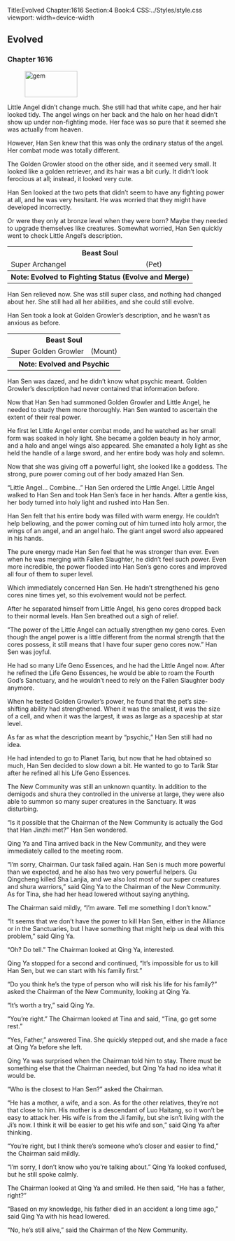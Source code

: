 Title:Evolved 
Chapter:1616 
Section:4 
Book:4 
CSS:../Styles/style.css 
viewport: width=device-width
  
## Evolved
### Chapter 1616 
<figure>
	<img src="../Images/gem.gif" alt="gem" id="gem" width="120" height="60" />
</figure>
  

  
  Little Angel didn’t change much. She still had that white cape, and her hair looked tidy. The angel wings on her back and the halo on her head didn’t show up under non-fighting mode. Her face was so pure that it seemed she was actually from heaven.

However, Han Sen knew that this was only the ordinary status of the angel. Her combat mode was totally different.

The Golden Growler stood on the other side, and it seemed very small. It looked like a golden retriever, and its hair was a bit curly. It didn’t look ferocious at all; instead, it looked very cute.

Han Sen looked at the two pets that didn’t seem to have any fighting power at all, and he was very hesitant. He was worried that they might have developed incorrectly.

Or were they only at bronze level when they were born? Maybe they needed to upgrade themselves like creatures. Somewhat worried, Han Sen quickly went to check Little Angel’s description.

<div class="tables">
	<table class="beast">
		<tr>
			<th colspan="2">Beast Soul</th>
		</tr><tr>
			<td>Super Archangel</td>
			<td>(Pet)</td>
		</tr><tr>
			<th class="note" colspan="2">Note: Evolved to Fighting Status (Evolve and Merge)</th>
	</table>
	<!-- Super beast soul: Pet type. Evolved to fighting status (Evolve and merge).-->
</div> 

Han Sen relieved now. She was still super class, and nothing had changed about her. She still had all her abilities, and she could still evolve.

Han Sen took a look at Golden Growler’s description, and he wasn’t as anxious as before.

<div class="tables">
	<table class="beast">
		<tr>
			<th colspan="2">Beast Soul</th>
		</tr><tr>
			<td>Super Golden Growler</td>
			<td>(Mount)</td>
		</tr><tr>
			<th class="note" colspan="2">Note: Evolved and Psychic</th>
	</table>
	<!-- Super beast soul Golden Growler: Mount-type (Evolve and psychic).-->
</div> 

Han Sen was dazed, and he didn’t know what psychic meant. Golden Growler’s description had never contained that information before.

Now that Han Sen had summoned Golden Growler and Little Angel, he needed to study them more thoroughly. Han Sen wanted to ascertain the extent of their real power.

He first let Little Angel enter combat mode, and he watched as her small form was soaked in holy light. She became a golden beauty in holy armor, and a halo and angel wings also appeared. She emanated a holy light as she held the handle of a large sword, and her entire body was holy and solemn.

Now that she was giving off a powerful light, she looked like a goddess. The strong, pure power coming out of her body amazed Han Sen.

“Little Angel… Combine…” Han Sen ordered the Little Angel. Little Angel walked to Han Sen and took Han Sen’s face in her hands. After a gentle kiss, her body turned into holy light and rushed into Han Sen.

Han Sen felt that his entire body was filled with warm energy. He couldn’t help bellowing, and the power coming out of him turned into holy armor, the wings of an angel, and an angel halo. The giant angel sword also appeared in his hands.

The pure energy made Han Sen feel that he was stronger than ever. Even when he was merging with Fallen Slaughter, he didn’t feel such power. Even more incredible, the power flooded into Han Sen’s geno cores and improved all four of them to super level.

Which immediately concerned Han Sen. He hadn’t strengthened his geno cores nine times yet, so this evolvement would not be perfect.

After he separated himself from Little Angel, his geno cores dropped back to their normal levels. Han Sen breathed out a sigh of relief.

“The power of the Little Angel can actually strengthen my geno cores. Even though the angel power is a little different from the normal strength that the cores possess, it still means that I have four super geno cores now.” Han Sen was joyful.

He had so many Life Geno Essences, and he had the Little Angel now. After he refined the Life Geno Essences, he would be able to roam the Fourth God’s Sanctuary, and he wouldn’t need to rely on the Fallen Slaughter body anymore.

When he tested Golden Growler’s power, he found that the pet’s size-shifting ability had strengthened. When it was the smallest, it was the size of a cell, and when it was the largest, it was as large as a spaceship at star level.

As far as what the description meant by “psychic,” Han Sen still had no idea.

He had intended to go to Planet Tariq, but now that he had obtained so much, Han Sen decided to slow down a bit. He wanted to go to Tarik Star after he refined all his Life Geno Essences.

The New Community was still an unknown quantity. In addition to the demigods and shura they controlled in the universe at large, they were also able to summon so many super creatures in the Sanctuary. It was disturbing.

“Is it possible that the Chairman of the New Community is actually the God that Han Jinzhi met?” Han Sen wondered.

Qing Ya and Tina arrived back in the New Community, and they were immediately called to the meeting room.

“I’m sorry, Chairman. Our task failed again. Han Sen is much more powerful than we expected, and he also has two very powerful helpers. Gu Qingcheng killed Sha Lanjia, and we also lost most of our super creatures and shura warriors,” said Qing Ya to the Chairman of the New Community. As for Tina, she had her head lowered without saying anything.

The Chairman said mildly, “I’m aware. Tell me something I don’t know.”

“It seems that we don’t have the power to kill Han Sen, either in the Alliance or in the Sanctuaries, but I have something that might help us deal with this problem,” said Qing Ya.

“Oh? Do tell.” The Chairman looked at Qing Ya, interested.

Qing Ya stopped for a second and continued, “It’s impossible for us to kill Han Sen, but we can start with his family first.”

“Do you think he’s the type of person who will risk his life for his family?” asked the Chairman of the New Community, looking at Qing Ya.

“It’s worth a try,” said Qing Ya.

“You’re right.” The Chairman looked at Tina and said, “Tina, go get some rest.”

“Yes, Father,” answered Tina. She quickly stepped out, and she made a face at Qing Ya before she left.

Qing Ya was surprised when the Chairman told him to stay. There must be something else that the Chairman needed, but Qing Ya had no idea what it would be.

“Who is the closest to Han Sen?” asked the Chairman.

“He has a mother, a wife, and a son. As for the other relatives, they’re not that close to him. His mother is a descendant of Luo Haitang, so it won’t be easy to attack her. His wife is from the Ji family, but she isn’t living with the Ji’s now. I think it will be easier to get his wife and son,” said Qing Ya after thinking.

“You’re right, but I think there’s someone who’s closer and easier to find,” the Chairman said mildly.

“I’m sorry, I don’t know who you’re talking about.” Qing Ya looked confused, but he still spoke calmly.

The Chairman looked at Qing Ya and smiled. He then said, “He has a father, right?”

“Based on my knowledge, his father died in an accident a long time ago,” said Qing Ya with his head lowered.

“No, he’s still alive,” said the Chairman of the New Community.
